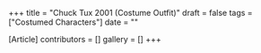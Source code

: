 +++
title = "Chuck Tux 2001 (Costume Outfit)"
draft = false
tags = ["Costumed Characters"]
date = ""

[Article]
contributors = []
gallery = []
+++